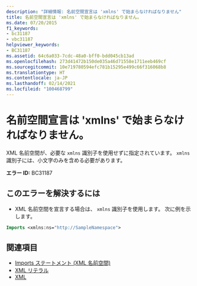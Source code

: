 ```yaml
---
description: "詳細情報: 名前空間宣言は 'xmlns' で始まらなければなりません"
title: 名前空間宣言は 'xmlns' で始まらなければなりません。
ms.date: 07/20/2015
f1_keywords:
- bc31187
- vbc31187
helpviewer_keywords:
- BC31187
ms.assetid: 64c6a033-7cdc-48a0-bff0-bdd045cb13ad
ms.openlocfilehash: 273d41472b150de035a46d71558e1711eeb469cf
ms.sourcegitcommit: 10e719780594efc781b15295e499c66f316068b8
ms.translationtype: HT
ms.contentlocale: ja-JP
ms.lasthandoff: 02/14/2021
ms.locfileid: "100468799"
---
```

# <a name="namespace-declaration-must-start-with-xmlns"></a>名前空間宣言は 'xmlns' で始まらなければなりません。

XML 名前空間が、必要な `xmlns` 識別子を使用せずに指定されています。 `xmlns` 識別子には、小文字のみを含める必要があります。  
  
 **エラー ID:** BC31187  
  
## <a name="to-correct-this-error"></a>このエラーを解決するには  
  
- XML 名前空間を宣言する場合は、 `xmlns` 識別子を使用します。 次に例を示します。
  
```vb  
Imports <xmlns:ns="http://SampleNamespace">  
```  
  
## <a name="see-also"></a>関連項目

- [Imports ステートメント (XML 名前空間)](../language-reference/statements/imports-statement-xml-namespace.md)
- [XML リテラル](../language-reference/xml-literals/index.md)
- [XML](../programming-guide/language-features/xml/index.md)
